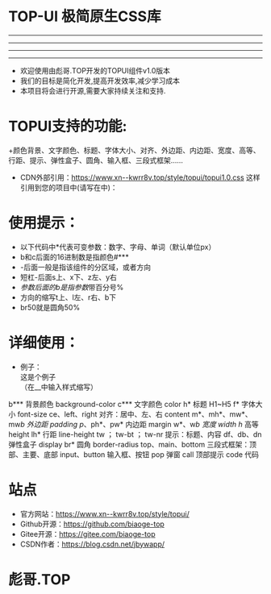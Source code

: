# TOP-UI 极简原生CSS库
*******  *****   ****     *   *   ***
   *     *   *   *  *     *   *    *
   *     *   *   ****     *   *    *
   *     *****   *        *****   ***

+ 欢迎使用由彪哥.TOP开发的TOPUI组件v1.0版本
+ 我们的目标是简化开发,提高开发效率,减少学习成本
+ 本项目将会进行开源,需要大家持续关注和支持. 


# TOPUI支持的功能:
+颜色背景、文字颜色、标题、字体大小、对齐、外边距、内边距、宽度、高等、行距、提示、弹性盒子、圆角、输入框、三段式框架……
+ CDN外部引用：https://www.xn--kwrr8v.top/style/topui/topui1.0.css
这样引用到您的项目中(请写在<head>中)：<link rel="stylesheet" href="//xn--kwrr8v.top/style/topui/topui1.0.css" />


# 使用提示：
+ 以下代码中*代表可变参数：数字、字母、单词（默认单位px）
+ b和c后面的16进制数是指颜色#***
+ -后面一般是指该组件的分区域，或者方向
+ 短杠-后面s上、x下、z左、y右
+ *参数后面的b是指参数*带百分号%
+ 方向的缩写t上、l左、r右、b下
+ br50就是圆角50%

# 详细使用：
+ 例子：<div class="__">这是个例子</div>  （在__中输入样式缩写）

b***  背景颜色  background-color
c***  文字颜色  color
h*    标题      H1~H5
f*    字体大小  font-size
ce、left、right    对齐：居中、左、右  content
m*、mh*、mw*、mw*b  外边距  padding
p*、ph*、pw*        内边距  margin
w*、w*b            宽度  width
h*				   高等  height
lh*				   行距  line-height
tw ； tw-bt ； tw-nr  提示：标题、内容
df、db、dn		   弹性盒子  display
br*				   圆角     border-radius
top、main、bottom  三段式框架：顶部、主要、底部
input、button      输入框、按钮
pop 			   弹窗
call			   顶部提示
code               代码

# 站点
+ 官方网站：https://www.xn--kwrr8v.top/style/topui/
+ Github开源：https://github.com/biaoge-top
+ Gitee开源：https://gitee.com/biaoge-top
+ CSDN作者：https://blog.csdn.net/jbywapp/

# 彪哥.TOP
